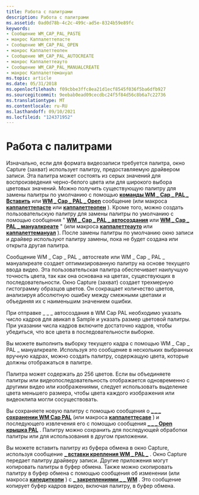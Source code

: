 ```yaml
---
title: Работа с палитрами
description: Работа с палитрами
ms.assetid: 0ad0d78b-4c2c-499c-ad5e-8324b59e89fc
keywords:
- Сообщение WM_CAP_PAL_PASTE
- макрос Каппалеттепасте
- Сообщение WM_CAP_PAL_OPEN
- макрос Каппалеттеопен
- Сообщение WM_CAP_PAL_AUTOCREATE
- макрос Каппалеттеауто
- Сообщение WM_CAP_PAL_MANUALCREATE
- макрос Каппалеттемануал
ms.topic: article
ms.date: 05/31/2018
ms.openlocfilehash: f09cbbe3ffc8ea21d1ecf8545f036f5ba6dfb927
ms.sourcegitcommit: 9eebab0ead09cecdbc24f5f84d56c8b6a7c22736
ms.translationtype: MT
ms.contentlocale: ru-RU
ms.lasthandoff: 09/10/2021
ms.locfileid: "124371952"
---
```

# <a name="working-with-palettes"></a>Работа с палитрами

Изначально, если для формата видеозаписи требуется палитра, окно Capture (захват) использует палитру, предоставляемую драйвером записи. Эта палитра может состоять из серых значений для воспроизведения черно-белого цвета или для широкого выбора цветовых значений. Можно получить существующую палитру для замены палитры по умолчанию с помощью [**команды WM \_ Cap \_ PAL \_ Вставить**](wm-cap-pal-paste.md) или [**WM \_ Cap \_ PAL \_ Open**](wm-cap-pal-open.md) сообщение (или макроса [**каппалеттепасте**](/windows/desktop/api/Vfw/nf-vfw-cappalettepaste) или [**каппалеттеопен**](/windows/desktop/api/Vfw/nf-vfw-cappaletteopen) ). Кроме того, можно создать пользовательскую палитру для замены палитры по умолчанию с помощью сообщения " [**WM \_ Cap \_ PAL \_ автосоздания**](wm-cap-pal-autocreate.md) или [**WM \_ Cap \_ PAL \_ мануалкреате**](wm-cap-pal-manualcreate.md) " (или макроса [**каппалеттеауто**](/windows/desktop/api/Vfw/nf-vfw-cappaletteauto) или [**каппалеттемануал**](/windows/desktop/api/Vfw/nf-vfw-cappalettemanual) ). После замены палитры по умолчанию окно записи и драйвер используют палитру замены, пока не будет создана или открыта другая палитра.

Сообщение WM \_ Cap \_ PAL \_ автоcreate или WM \_ Cap \_ PAL \_ мануалкреате создает оптимизированную палитру на основе текущего ввода видео. Эта пользовательская палитра обеспечивает наилучшую точность цвета, так как она основана на цветах, существующих в последовательности. Окно Capture (захват) создает трехмерную гистограмму образцов цветов. Он сокращает количество цветов, анализируя абсолютную ошибку между смежными цветами и объединяя их с наименьшим значением ошибки.

При отправке \_ \_ \_ автосоздания в WM Cap PAL необходимо указать число кадров для авикап в Sample и указать размер цветовой палитры. При указании числа кадров включите достаточно кадров, чтобы убедиться, что все цвета в последовательности выборке.

Вы можете выполнить выборку текущего кадра с помощью WM \_ Cap \_ PAL \_ мануалкреате. Используя это сообщение в нескольких выбранных вручную кадрах, можно создать палитру, содержащую цвета, которые должны отображаться в палитре.

Палитра может содержать до 256 цветов. Если вы объединяете палитры или видеопоследовательность отображается одновременно с другими видео или изображениями, следует использовать выделение цвета меньшего размера, чтобы цвета каждого изображения или видеоклипа могли сосуществовать.

Вы сохраняете новую палитру с помощью сообщения о [**\_ \_ \_ сохранении WM Cap PAL**](wm-cap-pal-save.md) (или макроса [**каппалеттесаве**](/windows/desktop/api/Vfw/nf-vfw-cappalettesave) ) и последующего извлечения его с помощью сообщения [**\_ \_ \_ Open крышка PAL**](wm-cap-pal-open.md) . Палитру можно сохранить для последующей обработки палитры или для использования в другом приложении.

Вы можете вставить палитру из буфера обмена в окно Capture, используя сообщение [**\_ вставки крепления WM \_ PAL \_**](wm-cap-pal-paste.md) . Окно Capture передает палитру драйверу записи. Другие приложения могут копировать палитры в буфер обмена. Также можно скопировать палитру в буфер обмена с помощью сообщения об изменении (или макроса [**капедиткопи**](/windows/desktop/api/Vfw/nf-vfw-capeditcopy) ) с [**\_ закреплениями \_ \_ WM**](wm-cap-edit-copy.md) . Это сообщение копирует буфер кадров видео, включая палитру, в буфер обмена.

 

 




